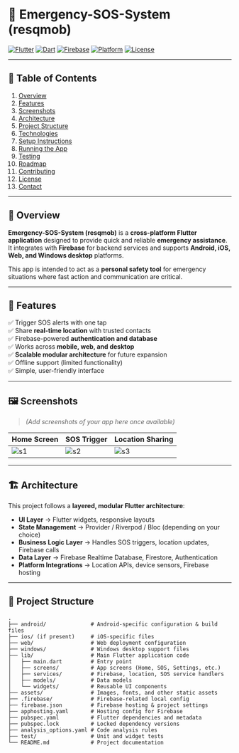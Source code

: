 # 🚨 Emergency-SOS-System (resqmob)

[![Flutter](https://img.shields.io/badge/Flutter-3.x-blue?logo=flutter)](https://flutter.dev)
[![Dart](https://img.shields.io/badge/Dart-3.x-blue?logo=dart)](https://dart.dev)
[![Firebase](https://img.shields.io/badge/Firebase-Backend-orange?logo=firebase)](https://firebase.google.com)
[![Platform](https://img.shields.io/badge/Platform-Android%20%7C%20iOS%20%7C%20Web%20%7C%20Windows-success)]()
[![License](https://img.shields.io/badge/License-Unspecified-lightgrey)]()

---

## 📑 Table of Contents

1. [Overview](#-overview)  
2. [Features](#-features)  
3. [Screenshots](#-screenshots)  
4. [Architecture](#-architecture)  
5. [Project Structure](#-project-structure)  
6. [Technologies](#-technologies)  
7. [Setup Instructions](#️-setup-instructions)  
8. [Running the App](#-running-the-app)  
9. [Testing](#-testing)  
10. [Roadmap](#-roadmap)  
11. [Contributing](#-contributing)  
12. [License](#-license)  
13. [Contact](#-contact)

---

## 📝 Overview

**Emergency-SOS-System (resqmob)** is a **cross-platform Flutter application** designed to provide quick and reliable **emergency assistance**.  
It integrates with **Firebase** for backend services and supports **Android, iOS, Web, and Windows desktop** platforms.  

This app is intended to act as a **personal safety tool** for emergency situations where fast action and communication are critical.

---

## 🚨 Features

✅ Trigger SOS alerts with one tap  
✅ Share **real-time location** with trusted contacts  
✅ Firebase-powered **authentication and database**  
✅ Works across **mobile, web, and desktop**  
✅ **Scalable modular architecture** for future expansion  
✅ Offline support (limited functionality)  
✅ Simple, user-friendly interface  

---

## 🖼 Screenshots

> *(Add screenshots of your app here once available)*

| Home Screen | SOS Trigger | Location Sharing |
|-------------|-------------|------------------|
| ![s1](docs/screenshots/home.png) | ![s2](docs/screenshots/sos.png) | ![s3](docs/screenshots/location.png) |

---

## 🏗 Architecture

This project follows a **layered, modular Flutter architecture**:

- **UI Layer** → Flutter widgets, responsive layouts  
- **State Management** → Provider / Riverpod / Bloc (depending on your choice)  
- **Business Logic Layer** → Handles SOS triggers, location updates, Firebase calls  
- **Data Layer** → Firebase Realtime Database, Firestore, Authentication  
- **Platform Integrations** → Location APIs, device sensors, Firebase hosting  

---

## 📁 Project Structure

```plaintext
.
├── android/              # Android-specific configuration & build files
├── ios/ (if present)     # iOS-specific files
├── web/                  # Web deployment configuration
├── windows/              # Windows desktop support files
├── lib/                  # Main Flutter application code
│   ├── main.dart         # Entry point
│   ├── screens/          # App screens (Home, SOS, Settings, etc.)
│   ├── services/         # Firebase, location, SOS service handlers
│   ├── models/           # Data models
│   └── widgets/          # Reusable UI components
├── assets/               # Images, fonts, and other static assets
├── .firebase/            # Firebase-related local config
├── firebase.json         # Firebase hosting & project settings
├── apphosting.yaml       # Hosting config for Firebase
├── pubspec.yaml          # Flutter dependencies and metadata
├── pubspec.lock          # Locked dependency versions
├── analysis_options.yaml # Code analysis rules
├── test/                 # Unit and widget tests
└── README.md             # Project documentation
